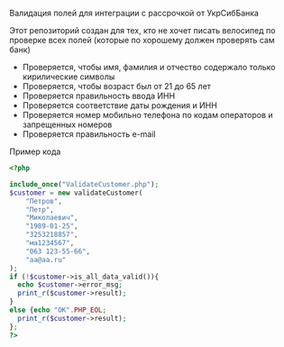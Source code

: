 Валидация полей для интеграции с рассрочкой от УкрСибБанка

Этот репозиторий создан для тех, кто не хочет писать велосипед по проверке всех полей (которые по хорошему должен проверять сам банк)

- Проверяется, чтобы имя, фамилия и отчество содержало только кирилические символы
- Проверяется, чтобы возраст был от 21 до 65 лет
- Проверяется правильность ввода ИНН
- Проверяется соответствие даты рождения и ИНН
- Проверяется номер мобильно телефона по кодам операторов и запрещенных номеров
- Проверяется правильность e-mail


Пример кода
```php
<?php

include_once("ValidateCustomer.php");
$customer = new validateCustomer(
    "Петров",
    "Петр",
    "Миколаевич",
    "1989-01-25",
    "3253218857",
    "ма1234567",
    "063 123-55-66",
    "aa@aa.ru"
);
if (!$customer->is_all_data_valid()){
  echo $customer->error_msg;
  print_r($customer->result);
}
else {echo "OK".PHP_EOL;
  print_r($customer->result);
};
?>
```
